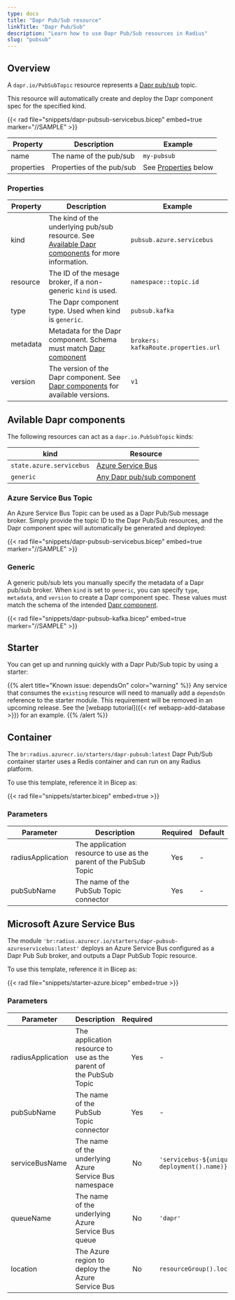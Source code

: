 ```yaml
---
type: docs
title: "Dapr Pub/Sub resource"
linkTitle: "Dapr Pub/Sub"
description: "Learn how to use Dapr Pub/Sub resources in Radius"
slug: "pubsub"
---
```


## Overview

A `dapr.io/PubSubTopic` resource represents a [Dapr pub/sub](https://docs.dapr.io/developing-applications/building-blocks/pubsub/pubsub-overview/) topic.

This resource will automatically create and deploy the Dapr component spec for the specified kind.

{{< rad file="snippets/dapr-pubsub-servicebus.bicep" embed=true marker="//SAMPLE" >}}

| Property | Description | Example |
|----------|-------------|---------|
| name | The name of the pub/sub | `my-pubsub` |
| properties | Properties of the pub/sub | See [Properties](#properties) below |

### Properties

| Property | Description | Example |
|----------|-------------|---------|
| kind | The kind of the underlying pub/sub resource. See [Available Dapr components](#available-dapr-components) for more information. | `pubsub.azure.servicebus`
| resource | The ID of the mesage broker, if a non-generic `kind` is used. | `namespace::topic.id`
| type | The Dapr component type. Used when kind is `generic`. | `pubsub.kafka` |
| metadata | Metadata for the Dapr component. Schema must match [Dapr component](https://docs.dapr.io/reference/components-reference/supported-pubsub/) | `brokers: kafkaRoute.properties.url` |
| version | The version of the Dapr component. See [Dapr components](https://docs.dapr.io/reference/components-reference/supported-pubsub/) for available versions. | `v1` |

## Avilable Dapr components

The following resources can act as a `dapr.io.PubSubTopic` kinds:

| kind | Resource |
|------|----------|
| `state.azure.servicebus` | [Azure Service Bus](https://docs.microsoft.com/en-us/azure/service-bus-messaging/service-bus-messaging-overview)
| `generic` | [Any Dapr pub/sub component](https://docs.dapr.io/reference/components-reference/supported-pubsub/)

### Azure Service Bus Topic

An Azure Service Bus Topic can be used as a Dapr Pub/Sub message broker. Simply provide the topic ID to the Dapr Pub/Sub resources, and the Dapr component spec will automatically be generated and deployed:

{{< rad file="snippets/dapr-pubsub-servicebus.bicep" embed=true marker="//SAMPLE" >}}

### Generic

A generic pub/sub lets you manually specify the metadata of a Dapr pub/sub broker. When `kind` is set to `generic`, you can specify `type`, `metadata`, and `version` to create a Dapr component spec. These values must match the schema of the intended [Dapr component](https://docs.dapr.io/reference/components-reference/supported-pubsub/).

{{< rad file="snippets/dapr-pubsub-kafka.bicep" embed=true marker="//SAMPLE" >}}

## Starter

You can get up and running quickly with a Dapr Pub/Sub topic by using a starter:

{{% alert title="Known issue: dependsOn" color="warning" %}}
Any service that consumes the `existing` resource will need to manually add a `dependsOn` reference to the starter module. This requirement will be removed in an upcoming release. See the [webapp tutorial]({{< ref webapp-add-database >}}) for an example.
{{% /alert %}}

## Container

The `br:radius.azurecr.io/starters/dapr-pubsub:latest` Dapr Pub/Sub container starter uses a Redis container and can run on any Radius platform.

To use this template, reference it in Bicep as:

{{< rad file="snippets/starter.bicep" embed=true >}}

### Parameters

| Parameter | Description | Required | Default |
|-----------|-------------|:--------:|---------|
| radiusApplication | The application resource to use as the parent of the PubSub Topic | Yes | - |
| pubSubName | The name of the PubSub Topic connector | Yes | - |

## Microsoft Azure Service Bus

The module `'br:radius.azurecr.io/starters/dapr-pubsub-azureservicebus:latest'` deploys an Azure Service Bus configured as a Dapr Pub Sub broker, and outputs a Dapr PubSub Topic resource.

To use this template, reference it in Bicep as:

{{< rad file="snippets/starter-azure.bicep" embed=true >}}

### Parameters

| Parameter | Description | Required | Default |
|-----------|-------------|:--------:|---------|
| radiusApplication | The application resource to use as the parent of the PubSub Topic | Yes | - |
| pubSubName | The name of the PubSub Topic connector | Yes | - |
| serviceBusName | The name of the underlying Azure Service Bus namespace | No | `'servicebus-${uniqueString(resourceGroup().id, deployment().name)}'` |
| queueName | The name of the underlying Azure Service Bus queue | No | `'dapr'` |
| location | The Azure region to deploy the Azure Service Bus | No | `resourceGroup().location` |
